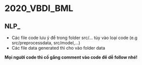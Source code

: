 # 2020_VBDI_BML
## NLP_



- Các file code lưu ý để trong folder src/... tùy vào loại code (e.g src/preprocessdata, src/model,...)
- Các file data generated thì cho vào folder data

**Mọi người code thì cố gắng comment vào code để dễ follow nhé!**